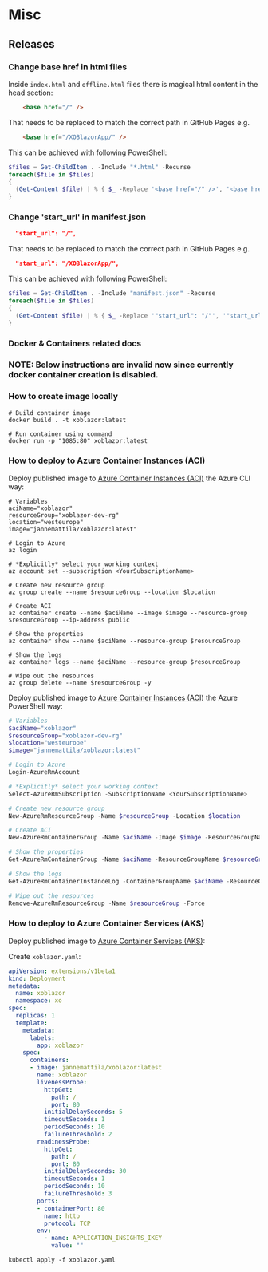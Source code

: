 # Misc

## Releases

### Change base href in html files

Inside `index.html` and `offline.html` files there is magical
html content in the head section:

```html
    <base href="/" />
``` 

That needs to be replaced to match the correct path
in GitHub Pages e.g.

```html
    <base href="/XOBlazorApp/" />
``` 

This can be achieved with following PowerShell:

```powershell
$files = Get-ChildItem . -Include "*.html" -Recurse
foreach($file in $files)
{
  (Get-Content $file) | % { $_ -Replace '<base href="/" />', '<base href="/XOBlazorApp/" />' } | Set-Content $file
}  
``` 

### Change 'start_url' in manifest.json

```json
  "start_url": "/",
``` 

That needs to be replaced to match the correct path
in GitHub Pages e.g.

```json
  "start_url": "/XOBlazorApp/",
``` 

This can be achieved with following PowerShell:

```powershell
$files = Get-ChildItem . -Include "manifest.json" -Recurse
foreach($file in $files)
{
  (Get-Content $file) | % { $_ -Replace '"start_url": "/"', '"start_url": "/XOBlazorApp/"' } | Set-Content $file
}  
``` 

### Docker & Containers related docs

### NOTE: Below instructions are invalid now since currently docker container creation is disabled.

### How to create image locally

```batch
# Build container image
docker build . -t xoblazor:latest

# Run container using command
docker run -p "1085:80" xoblazor:latest
``` 

### How to deploy to Azure Container Instances (ACI)

Deploy published image to [Azure Container Instances (ACI)](https://docs.microsoft.com/en-us/azure/container-instances/) the Azure CLI way:

```batch
# Variables
aciName="xoblazor"
resourceGroup="xoblazor-dev-rg"
location="westeurope"
image="jannemattila/xoblazor:latest"

# Login to Azure
az login

# *Explicitly* select your working context
az account set --subscription <YourSubscriptionName>

# Create new resource group
az group create --name $resourceGroup --location $location

# Create ACI
az container create --name $aciName --image $image --resource-group $resourceGroup --ip-address public

# Show the properties
az container show --name $aciName --resource-group $resourceGroup

# Show the logs
az container logs --name $aciName --resource-group $resourceGroup

# Wipe out the resources
az group delete --name $resourceGroup -y
``` 

Deploy published image to [Azure Container Instances (ACI)](https://docs.microsoft.com/en-us/azure/container-instances/) the Azure PowerShell way:

```powershell
# Variables
$aciName="xoblazor"
$resourceGroup="xoblazor-dev-rg"
$location="westeurope"
$image="jannemattila/xoblazor:latest"

# Login to Azure
Login-AzureRmAccount

# *Explicitly* select your working context
Select-AzureRmSubscription -SubscriptionName <YourSubscriptionName>

# Create new resource group
New-AzureRmResourceGroup -Name $resourceGroup -Location $location

# Create ACI
New-AzureRmContainerGroup -Name $aciName -Image $image -ResourceGroupName $resourceGroup -IpAddressType Public

# Show the properties
Get-AzureRmContainerGroup -Name $aciName -ResourceGroupName $resourceGroup

# Show the logs
Get-AzureRmContainerInstanceLog -ContainerGroupName $aciName -ResourceGroupName $resourceGroup

# Wipe out the resources
Remove-AzureRmResourceGroup -Name $resourceGroup -Force
```

### How to deploy to Azure Container Services (AKS)

Deploy published image to [Azure Container Services (AKS)](https://docs.microsoft.com/en-us/azure/aks/):

Create `xoblazor.yaml`:

```yaml
apiVersion: extensions/v1beta1
kind: Deployment
metadata:
  name: xoblazor
  namespace: xo
spec:
  replicas: 1
  template:
    metadata:
      labels:
        app: xoblazor
    spec:
      containers:
      - image: jannemattila/xoblazor:latest
        name: xoblazor
        livenessProbe:
          httpGet:
            path: /
            port: 80
          initialDelaySeconds: 5
          timeoutSeconds: 1
          periodSeconds: 10
          failureThreshold: 2
        readinessProbe:
          httpGet:
            path: /
            port: 80
          initialDelaySeconds: 30
          timeoutSeconds: 1
          periodSeconds: 10
          failureThreshold: 3
        ports:
        - containerPort: 80
          name: http
          protocol: TCP
        env:
          - name: APPLICATION_INSIGHTS_IKEY
            value: ""
```

```batch
kubectl apply -f xoblazor.yaml
```
